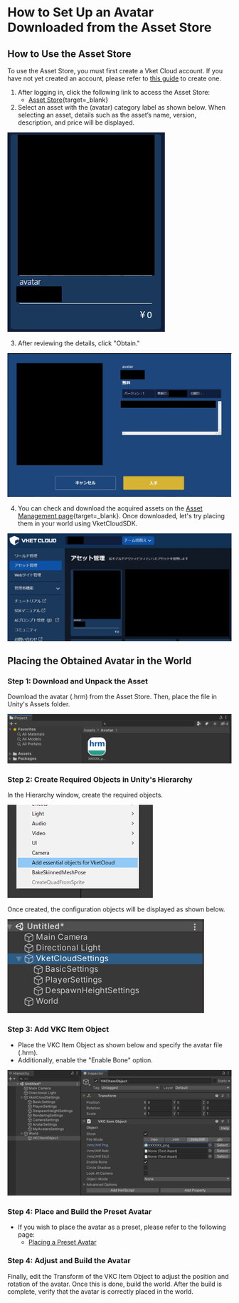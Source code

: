 # How to Set Up an Avatar Downloaded from the Asset Store

## How to Use the Asset Store
To use the Asset Store, you must first create a Vket Cloud account. If you have not yet created an account, please refer to [this guide](../AboutVketCloudSDK/SetupAccount.md) to create one.

1. After logging in, click the following link to access the Asset Store:
   - [Asset Store](https://cloud.vket.com/account/asset/store){target=_blank}
2. Select an asset with the (avatar) category label as shown below. When selecting an asset, details such as the asset’s name, version, description, and price will be displayed.

![Asset Improve1](img/ImproveAssetStore_1.jpg)

3. After reviewing the details, click "Obtain."

![Asset Improve2](img/ImproveAssetStore_2.jpg)

4. You can check and download the acquired assets on the [Asset Management page](https://cloud.vket.com/account/asset){target=_blank}. Once downloaded, let's try placing them in your world using VketCloudSDK.

![Asset Improve3](img/ImproveAssetStore_3.jpg)

## Placing the Obtained Avatar in the World

### Step 1: Download and Unpack the Asset
Download the avatar (.hrm) from the Asset Store. Then, place the file in Unity's Assets folder.

![Asset Improve4](img/ImproveAssetStore_4.jpg)

### Step 2: Create Required Objects in Unity's Hierarchy
In the Hierarchy window, create the required objects.

![Asset Improve4](img/ImproveAssetStore_5.jpg)

Once created, the configuration objects will be displayed as shown below.

![Asset Improve4](img/ImproveAssetStore_6.jpg)

### Step 3: Add VKC Item Object
- Place the VKC Item Object as shown below and specify the avatar file (.hrm).
- Additionally, enable the "Enable Bone" option.

![Asset Improve4](img/ImproveAssetStore_8.jpg)

### Step 4: Place and Build the Preset Avatar
- If you wish to place the avatar as a preset, please refer to the following page:
   - [Placing a Preset Avatar](../WorldMakingGuide/PresetAvatar.md)

### Step 4: Adjust and Build the Avatar
Finally, edit the Transform of the VKC Item Object to adjust the position and rotation of the avatar. Once this is done, build the world. After the build is complete, verify that the avatar is correctly placed in the world.
